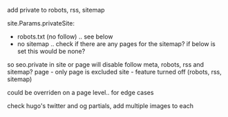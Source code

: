 add private to robots, rss, sitemap


site.Params.privateSite:
- robots.txt (no follow) .. see below
- no sitemap .. check if there are any pages for the sitemap? if below is set this would be none?


so seo.private in site or page will disable follow meta, robots, rss and sitemap?
page - only page is excluded
site - feature turned off (robots, rss, sitemap)

could be overriden on a page level.. for edge cases

check hugo's twitter and og partials, add multiple images to each


